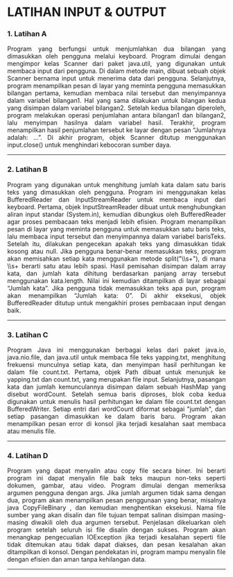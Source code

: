 <h1>LATIHAN INPUT & OUTPUT</h1>

<h3>1. Latihan A</h3>
<div align="justify">
Program yang berfungsi untuk menjumlahkan dua bilangan yang dimasukkan oleh pengguna melalui keyboard. Program dimulai dengan mengimpor kelas Scanner dari paket java.util, yang digunakan untuk membaca input dari pengguna. Di dalam metode main, dibuat sebuah objek Scanner bernama input untuk menerima data dari pengguna. Selanjutnya, program menampilkan pesan di layar yang meminta pengguna memasukkan bilangan pertama, kemudian membaca nilai tersebut dan menyimpannya dalam variabel bilangan1. Hal yang sama dilakukan untuk bilangan kedua yang disimpan dalam variabel bilangan2. Setelah kedua bilangan diperoleh, program melakukan operasi penjumlahan antara bilangan1 dan bilangan2, lalu menyimpan hasilnya dalam variabel hasil. Terakhir, program menampilkan hasil penjumlahan tersebut ke layar dengan pesan “Jumlahnya adalah: ...”. Di akhir program, objek Scanner ditutup menggunakan input.close() untuk menghindari kebocoran sumber daya.
</div>

<hr>

<h3>2. Latihan B</h3>
<div align="justify">
Program yang digunakan untuk menghitung jumlah kata dalam satu baris teks yang dimasukkan oleh pengguna. Program ini menggunakan kelas BufferedReader dan InputStreamReader untuk membaca input dari keyboard. Pertama, objek InputStreamReader dibuat untuk menghubungkan aliran input standar (System.in), kemudian dibungkus oleh BufferedReader agar proses pembacaan teks menjadi lebih efisien. Program menampilkan pesan di layar yang meminta pengguna untuk memasukkan satu baris teks, lalu membaca input tersebut dan menyimpannya dalam variabel barisTeks. Setelah itu, dilakukan pengecekan apakah teks yang dimasukkan tidak kosong atau null. Jika pengguna benar-benar memasukkan teks, program akan memisahkan setiap kata menggunakan metode split("\\s+"), di mana \\s+ berarti satu atau lebih spasi. Hasil pemisahan disimpan dalam array kata, dan jumlah kata dihitung berdasarkan panjang array tersebut menggunakan kata.length. Nilai ini kemudian ditampilkan di layar sebagai “Jumlah kata”. Jika pengguna tidak memasukkan teks apa pun, program akan menampilkan “Jumlah kata: 0”. Di akhir eksekusi, objek BufferedReader ditutup untuk mengakhiri proses pembacaan input dengan baik.
</div>

<hr>

<h3>3. Latihan C</h3>
<div align="justify">
Program Java ini menggunakan berbagai kelas dari paket java.io, java.nio.file, dan java.util untuk membaca file teks yapping.txt, menghitung frekuensi munculnya setiap kata, dan menyimpan hasil perhitungan ke dalam file count.txt. Pertama, objek Path dibuat untuk menunjuk ke yapping.txt dan count.txt, yang merupakan file input. Selanjutnya, pasangan kata dan jumlah kemunculannya disimpan dalam sebuah HashMap yang disebut wordCount. Setelah semua baris diproses, blok coba kedua digunakan untuk menulis hasil perhitungan ke dalam file count.txt dengan BufferedWriter. Setiap entri dari wordCount diformat sebagai "jumlah", dan setiap pasangan dimasukkan ke dalam baris baru. Program akan menampilkan pesan error di konsol jika terjadi kesalahan saat membaca atau menulis file.
</div>

<hr>

<h3>4. Latihan D</h3>
<div align="justify">
Program yang dapat menyalin atau copy file secara biner. Ini berarti program ini dapat menyalin file baik teks maupun non-teks seperti dokumen, gambar, atau video. Program dimulai dengan memeriksa argumen pengguna dengan args. Jika jumlah argumen tidak sama dengan dua, program akan menampilkan pesan penggunaan yang benar, misalnya java CopyFileBinary <file_sumber> <file_tujuan>, dan kemudian menghentikan eksekusi. Nama file sumber yang akan disalin dan file tujuan tempat salinan disimpan masing-masing diwakili oleh dua argumen tersebut. Penjelasan dikeluarkan oleh program setelah seluruh isi file disalin dengan sukses. Program akan menangkap pengecualian IOException jika terjadi kesalahan seperti file tidak ditemukan atau tidak dapat diakses, dan pesan kesalahan akan ditampilkan di konsol. Dengan pendekatan ini, program mampu menyalin file dengan efisien dan aman tanpa kehilangan data.
</div>

<hr>
